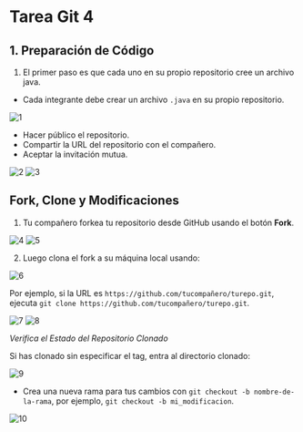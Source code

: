 # Tarea Git 4
## 1. Preparación de Código

1) El primer paso es que cada uno en su propio repositorio cree un archivo java.

- Cada integrante debe crear un archivo `.java` en su propio repositorio.

![1](https://github.com/user-attachments/assets/837f2821-dd60-46c1-b34b-9e621301c675)

- Hacer público el repositorio.
- Compartir la URL del repositorio con el compañero.
- Aceptar la invitación mutua.

![2](https://github.com/user-attachments/assets/a9366b2f-8a42-42c8-846e-ff9784f98835)
![3](https://github.com/user-attachments/assets/9544ac55-221f-43c3-9b2b-7ab7cacb84a6)

## Fork, Clone y Modificaciones

1. Tu compañero forkea tu repositorio desde GitHub usando el botón **Fork**.
   
![4](https://github.com/user-attachments/assets/bbb05865-3053-45e3-b522-715d17153a38)
![5](https://github.com/user-attachments/assets/986dd91f-713d-419f-aa22-c2b3ac922f39)

2. Luego clona el fork a su máquina local usando:

![6](https://github.com/user-attachments/assets/e3d0c5d6-04e6-45f5-a395-de30e2c1a2f2)

Por ejemplo, si la URL es `https://github.com/tucompañero/turepo.git`, ejecuta `git clone https://github.com/tucompañero/turepo.git`.

![7](https://github.com/user-attachments/assets/045ae890-c0fd-40d0-a1a9-28f54b404401)
![8](https://github.com/user-attachments/assets/d9de2356-6336-4bab-8c6e-445cb846d66d)

*Verifica el Estado del Repositorio Clonado*

Si has clonado sin especificar el tag, entra al directorio clonado:

![9](https://github.com/user-attachments/assets/fe96031b-2316-44ee-b88f-5c17d70b00e9)

- Crea una nueva rama para tus cambios con `git checkout -b nombre-de-la-rama`, por ejemplo, `git checkout -b mi_modificacion`.

![10](https://github.com/user-attachments/assets/c2ac0763-62fb-45f2-a8db-248e4fe638a4)


